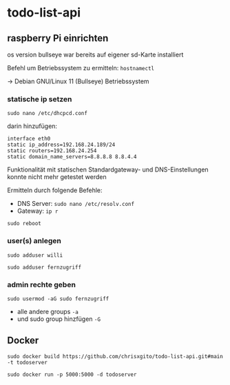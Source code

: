# todo-list-api

## raspberry Pi einrichten

os version bullseye war bereits auf eigener sd-Karte installiert

Befehl um Betriebssystem zu ermitteln: `hostnamectl`

→ Debian GNU/Linux 11 (Bullseye) Betriebssystem

### statische ip setzen
`sudo nano /etc/dhcpcd.conf`

darin hinzufügen:

```
interface eth0
static ip_address=192.168.24.189/24
static routers=192.168.24.254
static domain_name_servers=8.8.8.8 8.8.4.4
```
Funktionalität mit statischen Standardgateway- und DNS-Einstellungen konnte nicht mehr getestet werden

Ermitteln durch folgende Befehle:
- DNS Server: `sudo nano /etc/resolv.conf`
- Gateway: `ip r`

`sudo reboot`

### user(s) anlegen

`sudo adduser willi`

`sudo adduser fernzugriff`

### admin rechte geben

`sudo usermod -aG sudo fernzugriff`

- alle andere groups `-a`
- und sudo group hinzfügen `-G`

## Docker
`sudo docker build https://github.com/chrisxgito/todo-list-api.git#main  -t todoserver`

`sudo docker run -p 5000:5000 -d todoserver`